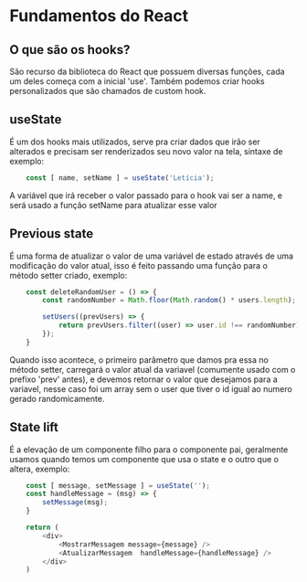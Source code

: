 # Fundamentos do React

## O que são os hooks?

São recurso da biblioteca do React que possuem diversas funções, cada um deles começa com a inicial 'use'. Também podemos criar hooks personalizados que são chamados de custom hook.

## useState

É um dos hooks mais utilizados, serve pra criar dados que irão ser alterados e precisam ser renderizados seu novo valor na tela, sintaxe de exemplo:

```js
    const [ name, setName ] = useState('Letícia');
```

A variável que irá receber o valor passado para o hook vai ser a name, e será usado a função setName para atualizar esse valor

## Previous state

É uma forma de atualizar o valor de uma variável de estado através de uma modificação do valor atual, isso é feito passando uma função para o método setter criado, exemplo:

```js
    const deleteRandomUser = () => {
        const randomNumber = Math.floor(Math.random() * users.length);

        setUsers((prevUsers) => {
            return prevUsers.filter((user) => user.id !== randomNumber);
        });
    }
```

Quando isso acontece, o primeiro parâmetro que damos pra essa no método setter, carregará o valor atual da variavel (comumente usado com o prefixo 'prev' antes), e devemos retornar o valor que desejamos para a variavel, nesse caso foi um array sem o user que tiver o id igual ao numero gerado randomicamente.

## State lift

É a elevação de um componente filho para o componente pai, geralmente usamos quando temos um componente que usa o state e o outro que o altera, exemplo:

```js
    const [ message, setMessage ] = useState('');
    const handleMessage = (msg) => {
        setMessage(msg);
    } 

    return (
        <div>
            <MostrarMessagem message={message} />
            <AtualizarMessagem  handleMessage={handleMessage} />
        </div>
    )
```
